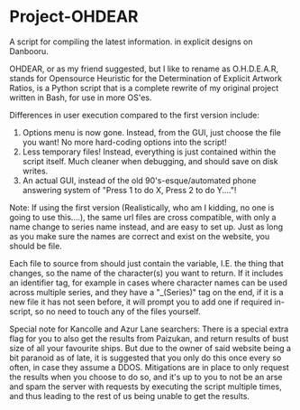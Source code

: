 # Project-OHDEAR
A script for compiling the latest information. in explicit designs on Danbooru.

OHDEAR, or as my friend suggested, but I like to rename as O.H.D.E.A.R, stands for Opensource Heuristic for the Determination of Explicit Artwork Ratios, is a Python script that is a complete rewrite of my original project written in Bash, for use in more OS'es. 

Differences in user execution compared to the first version include:
1. Options menu is now gone. Instead, from the GUI, just choose the file you want! No more hard-coding options into the script!
2. Less temporary files! Instead, everything is just contained within the script itself. Much cleaner when debugging, and should save on disk writes.
3. An actual GUI, instead of the old 90's-esque/automated phone answering system of "Press 1 to do X, Press 2 to do Y...."!

Note: If using the first version (Realistically, who am I kidding, no one is going to use this....), the same url files are cross compatible, with only a name change to series name instead, and are easy to set up. Just as long as you make sure the names are correct and exist on the website, you should be file.

Each file to source from should just contain the variable, I.E. the thing that changes, so the name of the character(s) you want to return. If it includes an identifier tag, for example in cases where character names can be used across multiple series, and they have a "\_(Series)" tag on the end, if it is a new file it has not seen before, it will prompt you to add one if required in-script, so no need to touch any of the files yourself.

Special note for Kancolle and Azur Lane searchers: There is a special extra flag for you to also get the results from Paizukan, and return results of bust size of all your favourite ships. But due to the owner of said website being a bit paranoid as of late, it is suggested that you only do this once every so often, in case they assume a DDOS. Mitigations are in place to only request the results when you choose to do so, and it's up to you to not be an arse and spam the server with requests by executing the script multiple times, and thus leading to the rest of us being unable to get the results.
